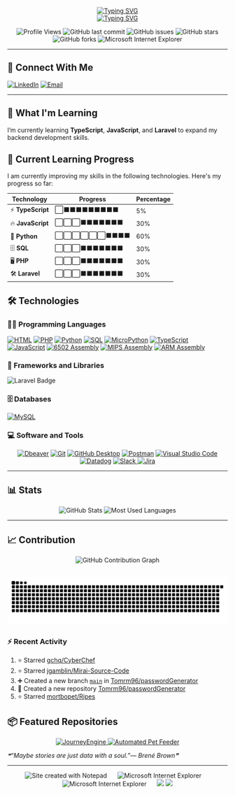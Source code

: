 <p align="center">
  <a href="https://git.io/typing-svg">
    <img src="https://readme-typing-svg.demolab.com?font=Fira+Code&size=28&pause=800&color=FF0000&center=true&repeat=true&width=1000&lines=Tom+Rutter" alt="Typing SVG" />
  </a>
  <br>
  <a href="https://git.io/typing-svg">
    <img src="https://readme-typing-svg.demolab.com?font=Fira+Code&size=25&pause=800&color=5EFF09&center=true&repeat=true&width=1000&lines=Aspiring+Developer" alt="Typing SVG" />
  </a>
</p>

<p align="center">
<img src="https://hits.seeyoufarm.com/api/count/incr/badge.svg?url=https://github.com/Tomrm96&count_bg=%2379C83D&title_bg=%23555555&icon=github.svg&icon_color=%23E7E7E7&title=Profile+Views&edge_flat=false" alt="Profile Views" width="150" height="28" />
<img alt="GitHub last commit" src="https://img.shields.io/github/last-commit/Tomrm96/Tomrm96?style=for-the-badge">
<img alt="GitHub issues" src="https://img.shields.io/github/issues/Tomrm96/100-Days-Of-Code?style=for-the-badge">
<img alt="GitHub stars" src="https://img.shields.io/github/stars/Tomrm96/100-Days-Of-Code?style=for-the-badge">
<img alt="GitHub forks" src="https://img.shields.io/github/forks/Tomrm96/100-Days-Of-Code?style=for-the-badge">
<img src="https://www.cameronsworld.net/img/content/23/frame-0/2.png" alt="Microsoft Internet Explorer" />
</p>

---

## 🤝 Connect With Me
<p align="left">
  <a href="https://www.linkedin.com/in/tomrutter196/"><img alt="LinkedIn" src="https://img.shields.io/badge/LinkedIn-blue?style=for-the-badge&logo=linkedin"></a>
  <a href="mailto:pyrite.onyx715@eagereverest.com"><img alt="Email" src="https://img.shields.io/badge/Email-D14836?style=for-the-badge&logo=gmail&logoColor=white"></a>
</p>

---

## 🌱 What I'm Learning
I’m currently learning **TypeScript**, **JavaScript**, and **Laravel** to expand my backend development skills.

## 🚀 Current Learning Progress

I am currently improving my skills in the following technologies. Here's my progress so far:

| Technology     | Progress | Percentage |
| -------------- | -------- | ---------- |
| ⚡ **TypeScript** | ⬜⬛⬛⬛⬛⬛⬛⬛⬛⬛ | 5%         |
| 🔥 **JavaScript** | ⬜⬜⬜⬛⬛⬛⬛⬛⬛⬛ | 30%         |
| 🐍 **Python**     | ⬜⬜⬜⬜⬜⬜⬛⬛⬛⬛ | 60%        |
| 🗄️ **SQL**        | ⬜⬜⬜⬛⬛⬛⬛⬛⬛⬛ | 30%        |
| 🖥️ **PHP**        | ⬜⬜⬜⬛⬛⬛⬛⬛⬛⬛ | 30%        |
| 🛠️ **Laravel**    | ⬜⬜⬜⬛⬛⬛⬛⬛⬛⬛ | 30%        |



## 🛠️ Technologies

### 👨‍💻 Programming Languages
<p align="left">
    <a href="#"><img alt="HTML" src="https://img.shields.io/badge/HTML-E34F26.svg?logo=html5&logoColor=white&style=for-the-badge"></a>
    <a href="#"><img alt="PHP" src="https://img.shields.io/badge/PHP-777BB4.svg?logo=php&logoColor=white&style=for-the-badge"></a>
    <a href="#"><img alt="Python" src="https://img.shields.io/badge/Python-14354C.svg?logo=python&logoColor=white&style=for-the-badge"></a>
    <a href="#"><img alt="SQL" src="https://custom-icon-badges.demolab.com/badge/SQL-025E8C.svg?logo=database&logoColor=white&style=for-the-badge"></a>
    <a href="#"><img alt="MicroPython" src="https://img.shields.io/badge/MicroPython-2C3E50.svg?logo=micropython&logoColor=white&style=for-the-badge"></a>
    <a href="#"><img alt="TypeScript" src="https://img.shields.io/badge/TypeScript-3178C6.svg?logo=typescript&logoColor=white&style=for-the-badge"></a>
    <a href="#"><img alt="JavaScript" src="https://img.shields.io/badge/JavaScript-F7DF1E.svg?logo=javascript&logoColor=black&style=for-the-badge"></a>
    <a href="#"><img alt="6502 Assembly" src="https://img.shields.io/badge/6502_Assembly-6A4E96.svg?style=for-the-badge"></a>
    <a href="#"><img alt="MIPS Assembly" src="https://img.shields.io/badge/MIPS_Assembly-0066CC.svg?style=for-the-badge"></a>
    <a href="#"><img alt="ARM Assembly" src="https://img.shields.io/badge/ARM_Assembly-0091BD.svg?style=for-the-badge"></a>
</p>

</p>

### 🧰 Frameworks and Libraries
<p align="left">
    <img src="https://img.shields.io/badge/Laravel-v8.x-orange?logo=laravel&logoColor=white&style=for-the-badge" alt="Laravel Badge">
</p>

### 🗄️ Databases
<p align="left">
    <a href="#"><img alt="MySQL" src="https://img.shields.io/badge/MySQL-00f.svg?logo=mysql&logoColor=white&style=for-the-badge"></a>
</p>

### 💻 Software and Tools
<p align="center">
    <a href="#"><img alt="Dbeaver" src="https://custom-icon-badges.demolab.com/badge/-Dbeaver-372923?logo=dbeaver-mono&logoColor=white&style=for-the-badge"></a>
    <a href="#"><img alt="Git" src="https://img.shields.io/badge/Git-F05033.svg?logo=git&logoColor=white&style=for-the-badge"></a>
    <a href="#"><img alt="GitHub Desktop" src="https://img.shields.io/badge/GitHub%20Desktop-8034A9.svg?logo=github&logoColor=white&style=for-the-badge"></a>
    <a href="#"><img alt="Postman" src="https://img.shields.io/badge/Postman-FF6C37?logo=postman&logoColor=white&style=for-the-badge"></a>
    <a href="#"><img alt="Visual Studio Code" src="https://img.shields.io/badge/Visual%20Studio%20Code-0078d7.svg?logo=visual-studio-code&logoColor=white&style=for-the-badge"></a>
    <a href="#"><img alt="Datadog" src="https://img.shields.io/badge/Datadog-632CA6?logo=datadog&logoColor=white&style=for-the-badge"></a>
    <a href="https://slack.com/intl/en-tr/" target="_blank">
        <img alt="Slack" src="https://img.shields.io/badge/Slack-4A154B?logo=slack&logoColor=white&style=for-the-badge" />
    </a>
    <a href="https://jira.atlassian.com/" target="_blank">
        <img alt="Jira" src="https://img.shields.io/badge/Jira-0052CC?logo=jira&logoColor=white&style=for-the-badge" />
    </a>
</p>

---

## 📊 Stats

<p align="center">
    <img src="https://github-readme-stats.vercel.app/api?username=Tomrm96&show_icons=true&theme=dark&access_token=YOUR_TOKEN_HERE" alt="GitHub Stats" width="48%" />
    <img src="https://github-readme-stats.vercel.app/api/top-langs/?username=Tomrm96&layout=compact&theme=dark&count_private=true&cache_seconds=1800&access_token=YOUR_TOKEN_HERE" alt="Most Used Languages" width="48%" />
</p>

---

## 📈 Contribution 

<p align="center">
  <img src="https://github-readme-activity-graph.vercel.app/graph?username=Tomrm96&theme=react-dark&hide_border=true&area=true" alt="GitHub Contribution Graph" />
</p>

### 
![snake animation dark theme](https://github.com/Tomrm96/Tomrm96/blob/output/github-snake-dark.svg)
---


### :zap: Recent Activity
<!--START_SECTION:activity-->
1. ⭐ Starred [gchq/CyberChef](https://github.com/gchq/CyberChef)
2. ⭐ Starred [jgamblin/Mirai-Source-Code](https://github.com/jgamblin/Mirai-Source-Code)
3. ➕ Created a new branch [`main`](https://github.com/Tomrm96/passwordGenerator/tree/main) in [Tomrm96/passwordGenerator](https://github.com/Tomrm96/passwordGenerator)
4. 🎉 Created a new repository [Tomrm96/passwordGenerator](https://github.com/Tomrm96/passwordGenerator)
5. ⭐ Starred [mortbopet/Ripes](https://github.com/mortbopet/Ripes)
<!--END_SECTION:activity-->
## 📦 Featured Repositories

<p align="center">
  <a href="https://github.com/Tomrm96/JourneyEngine">
    <img src="https://github-readme-stats.vercel.app/api/pin/?username=Tomrm96&repo=JourneyEngine&theme=dark" alt="JourneyEngine" />
  </a>
  <a href="https://github.com/Tomrm96/Feeder">
    <img src="https://github-readme-stats.vercel.app/api/pin/?username=Tomrm96&repo=Feeder&theme=dark" alt="Automated Pet Feeder" />
  </a>
</p>


<!--STARTS_HERE_QUOTE_README-->
<i>❝“Maybe stories are just data with a soul.”— Brené Brown❞</i>
<!--ENDS_HERE_QUOTE_README-->


---
<div align='center'>
  <img src="https://raw.githubusercontent.com/BrunnerLivio/brunnerlivio/master/images/notepad.gif" alt="Site created with Notepad" height="30" />
  <span>&nbsp;&nbsp;&nbsp;&nbsp;</span>  
  <img src="https://raw.githubusercontent.com/BrunnerLivio/brunnerlivio/master/images/ie_logo.gif" alt="Microsoft Internet Explorer" />
  <span>&nbsp;&nbsp;&nbsp;&nbsp;</span>  
  <img src="https://www.cameronsworld.net/img/content/23/frame-4/18.png" alt="Microsoft Internet Explorer" />
  <span>&nbsp;&nbsp;&nbsp;&nbsp;</span>  
  <img src="https://www.cameronsworld.net/img/content/23/frame-6/1.gif">  
  <img src="https://www.cameronsworld.net/img/content/26/right-side/15.gif">
</div>
